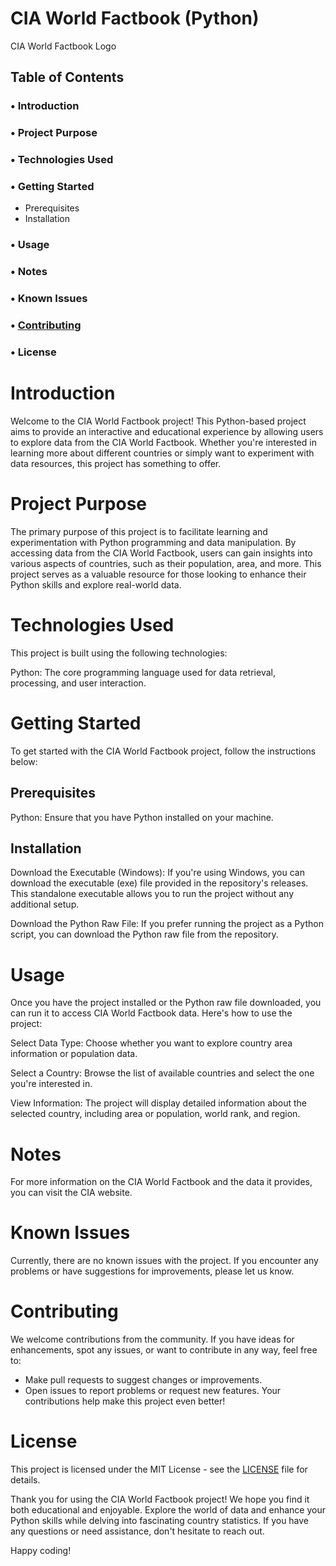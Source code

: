 # CIA World Factbook (Python)
CIA World Factbook Logo <!-- Add a logo or relevant image if available -->

## Table of Contents
### • Introduction
### • Project Purpose
### • Technologies Used
### • Getting Started
- Prerequisites
- Installation
### • Usage
### • Notes
### • Known Issues
### • [Contributing](#Contributing)
### • License


# Introduction
Welcome to the CIA World Factbook project! This Python-based project aims to provide an interactive and educational experience by allowing users to explore data from the CIA World Factbook. Whether you're interested in learning more about different countries or simply want to experiment with data resources, this project has something to offer.

# Project Purpose
The primary purpose of this project is to facilitate learning and experimentation with Python programming and data manipulation. By accessing data from the CIA World Factbook, users can gain insights into various aspects of countries, such as their population, area, and more. This project serves as a valuable resource for those looking to enhance their Python skills and explore real-world data.

# Technologies Used
This project is built using the following technologies:

Python: The core programming language used for data retrieval, processing, and user interaction.

# Getting Started
To get started with the CIA World Factbook project, follow the instructions below:

## Prerequisites
Python: Ensure that you have Python installed on your machine.
## Installation
Download the Executable (Windows): If you're using Windows, you can download the executable (exe) file provided in the repository's releases. This standalone executable allows you to run the project without any additional setup.

Download the Python Raw File: If you prefer running the project as a Python script, you can download the Python raw file from the repository.

# Usage
Once you have the project installed or the Python raw file downloaded, you can run it to access CIA World Factbook data. Here's how to use the project:

Select Data Type: Choose whether you want to explore country area information or population data.

Select a Country: Browse the list of available countries and select the one you're interested in.

View Information: The project will display detailed information about the selected country, including area or population, world rank, and region.

# Notes
For more information on the CIA World Factbook and the data it provides, you can visit the CIA website.
# Known Issues
Currently, there are no known issues with the project. If you encounter any problems or have suggestions for improvements, please let us know.
# Contributing
We welcome contributions from the community. If you have ideas for enhancements, spot any issues, or want to contribute in any way, feel free to:

- Make pull requests to suggest changes or improvements.
- Open issues to report problems or request new features.
Your contributions help make this project even better!

# License
This project is licensed under the MIT License - see the [LICENSE](https://github.com/BotEverything/CIA-World-Factbook/blob/main/LICENSE) file for details.

Thank you for using the CIA World Factbook project! We hope you find it both educational and enjoyable. Explore the world of data and enhance your Python skills while delving into fascinating country statistics. If you have any questions or need assistance, don't hesitate to reach out.

Happy coding!
